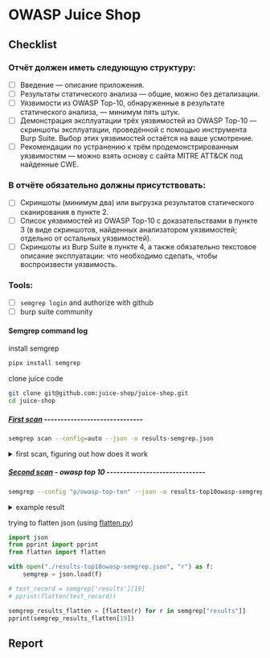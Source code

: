 # OWASP Juice Shop

## Checklist

### Отчёт должен иметь следующую структуру:

- [ ] Введение — описание приложения.
- [ ] Результаты статического анализа — общие, можно без детализации.
- [ ] Уязвимости из OWASP Top-10, обнаруженные в результате статического анализа, — минимум пять штук.
- [ ] Демонстрация эксплуатации трёх уязвимостей из OWASP Top-10 — скриншоты эксплуатации, проведённой с помощью инструмента Burp Suite. Выбор этих уязвимостей остаётся на ваше усмотрение.
- [ ] Рекомендации по устранению к трём продемонстрированным уязвимостям — можно взять основу с сайта MITRE ATT&CK под найденные CWE.

### В отчёте обязательно должны присутствовать:

- [ ] Скриншоты (минимум два) или выгрузка результатов статического сканирования в пункте 2.
- [ ] Список уязвимостей из OWASP Top-10 с доказательствами в пункте 3 (в виде скриншотов, найденных анализатором уязвимостей; отдельно от остальных уязвимостей).
- [ ] Скриншоты из Burp Suite в пункте 4, а также обязательно текстовое описание эксплуатации: что необходимо сделать, чтобы воспроизвести уязвимость.

### Tools:

- [ ] `semgrep login` and authorize with github
- [ ] burp suite community

#### Semgrep command log

install semgrep
```bash
pipx install semgrep
```

clone juice code
```bash
git clone git@github.com:juice-shop/juice-shop.git
cd juice-shop
```

##### [First scan](./results-semgrep.json) ------------------------------

```bash
semgrep scan --config=auto --json -o results-semgrep.json
```

<details>

<summary>first scan, figuring out how does it work</summary>

check
```bash
cat results-semgrep.json | jq . | vim -
```

high level, keys
``` bash
cat results-semgrep.json | jq 'keys[]'
```

```
"errors"
"interfile_languages_used"
"paths"
"results"
"skipped_rules"
"version"
```

example error

``` bash
cat results-semgrep.json | jq '.errors[31]'
```

```json
{
  "code": 2,
  "level": "warn",
  "message": "Timeout when running javascript.lang.security.insecure-object-assign.insecure-object-assign on frontend/src/assets/private/three.js:\n ",
  "path": "frontend/src/assets/private/three.js",
  "rule_id": "javascript.lang.security.insecure-object-assign.insecure-object-assign",
  "type": "Timeout"
}
```

example result

```bash
cat results-semgrep.json | jq '.results[65]'
```

```json
{
  "check_id": "javascript.express.security.audit.xss.pug.explicit-unescape.template-explicit-unescape",
  "end": {
    "col": 40,
    "line": 79,
    "offset": 3969
  },
  "extra": {
    "engine_kind": "OSS",
    "fingerprint": "a15f585b68d6d123be356ae999949a88694dcee167c404b60d277df0ecb69aceaa54652bb72451e4c0cd5b1e6152730adc6dc1c6487ae2b3dc443410f1188dc4_0",
    "is_ignored": false,
    "lines": "            if (splitted.length != 2) {",
    "message": "Detected an explicit unescape in a Pug template, using either '!=' or '!{...}'. If external data can reach these locations, your application is exposed to a cross-site scripting (XSS) vulnerability. If you must do this, ensure no external data can reach this location.",
    "metadata": {
      "category": "security",
      "confidence": "LOW",
      "cwe": [
        "CWE-79: Improper Neutralization of Input During Web Page Generation ('Cross-site Scripting')"
      ],
      "cwe2021-top25": true,
      "cwe2022-top25": true,
      "impact": "MEDIUM",
      "license": "Commons Clause License Condition v1.0[LGPL-2.1-only]",
      "likelihood": "LOW",
      "owasp": [
        "A07:2017 - Cross-Site Scripting (XSS)",
        "A03:2021 - Injection"
      ],
      "references": [
        "https://pugjs.org/language/code.html#unescaped-buffered-code",
        "https://pugjs.org/language/attributes.html#unescaped-attributes"
      ],
      "semgrep.dev": {
        "rule": {
          "origin": "community",
          "r_id": 9287,
          "rule_id": "WAUonl",
          "rv_id": 834091,
          "url": "https://semgrep.dev/playground/r/ZRTlPA9/javascript.express.security.audit.xss.pug.explicit-unescape.template-explicit-unescape",
          "version_id": "ZRTlPA9"
        }
      },
      "shortlink": "https://sg.run/3xbe",
      "source": "https://semgrep.dev/r/javascript.express.security.audit.xss.pug.explicit-unescape.template-explicit-unescape",
      "subcategory": [
        "audit"
      ],
      "technology": [
        "express"
      ],
      "vulnerability_class": [
        "Cross-Site-Scripting (XSS)"
      ]
    },
    "metavars": {
      "$1": {
        "abstract_content": "!=",
        "end": {
          "col": 35,
          "line": 79,
          "offset": 3964
        },
        "start": {
          "col": 33,
          "line": 79,
          "offset": 3962
        }
      }
    },
    "severity": "WARNING",
    "validation_state": "NO_VALIDATOR"
  },
  "path": "views/promotionVideo.pug",
  "start": {
    "col": 13,
    "line": 79,
    "offset": 3942
  }
}
```

</details>

##### [Second scan](./results-top10owasp-semgrep.json) - owasp top 10 ------------------------------

``` bash
semgrep --config "p/owasp-top-ten" --json -o results-top10owasp-semgrep.json
```

<details>
<summary>example result</summary>

``` bash
cat results-top10owasp-semgrep.json | jq '.results[28]'
```

``` json
{
  "check_id": "javascript.express.security.audit.express-check-directory-listing.express-check-directory-listing",
  "end": {
    "col": 103,
    "line": 272,
    "offset": 12297
  },
  "extra": {
    "engine_kind": "OSS",
    "fingerprint": "c2c7cc5931e16da7a7bc9e2fc1e98093f4c2df0159cda8677f10cd4747a7e125dbcf1faf73b825dc6d1908c737a9c354fc272b9f0bb4f3620c4a5909de3fd6be_3",
    "is_ignored": false,
    "lines": "  app.use('/support/logs', serveIndexMiddleware, serveIndex('logs', { icons: true, view: 'details' })) // vuln-code-snippet vuln-line accessLogDisclosureChallenge",
    "message": "Directory listing/indexing is enabled, which may lead to disclosure of sensitive directories and files. It is recommended to disable directory listing unless it is a public resource. If you need directory listing, ensure that sensitive files are inaccessible when querying the resource.",
    "metadata": {
      "category": "security",
      "confidence": "MEDIUM",
      "cwe": [
        "CWE-548: Exposure of Information Through Directory Listing"
      ],
      "impact": "MEDIUM",
      "interfile": true,
      "license": "Commons Clause License Condition v1.0[LGPL-2.1-only]",
      "likelihood": "HIGH",
      "owasp": [
        "A06:2017 - Security Misconfiguration",
        "A01:2021 - Broken Access Control"
      ],
      "references": [
        "https://www.npmjs.com/package/serve-index",
        "https://www.acunetix.com/blog/articles/directory-listing-information-disclosure/"
      ],
      "semgrep.dev": {
        "rule": {
          "origin": "community",
          "r_id": 22552,
          "rule_id": "x8UqEb",
          "rv_id": 834060,
          "url": "https://semgrep.dev/playground/r/GxTDEXG/javascript.express.security.audit.express-check-directory-listing.express-check-directory-listing",
          "version_id": "GxTDEXG"
        }
      },
      "shortlink": "https://sg.run/DX2G",
      "source": "https://semgrep.dev/r/javascript.express.security.audit.express-check-directory-listing.express-check-directory-listing",
      "subcategory": [
        "vuln"
      ],
      "technology": [
        "express"
      ],
      "vulnerability_class": [
        "Mishandled Sensitive Information"
      ]
    },
    "metavars": {
      "$APP": {
        "abstract_content": "app",
        "end": {
          "col": 6,
          "line": 272,
          "offset": 12200
        },
        "propagated_value": {
          "svalue_abstract_content": "express()",
          "svalue_end": {
            "col": 22,
            "line": 105,
            "offset": 4885
          },
          "svalue_start": {
            "col": 13,
            "line": 105,
            "offset": 4876
          }
        },
        "start": {
          "col": 3,
          "line": 272,
          "offset": 12197
        }
      },
      "$SERVEINDEX": {
        "abstract_content": "serveIndex",
        "end": {
          "col": 60,
          "line": 272,
          "offset": 12254
        },
        "start": {
          "col": 50,
          "line": 272,
          "offset": 12244
        }
      }
    },
    "severity": "WARNING",
    "validation_state": "NO_VALIDATOR"
  },
  "path": "server.ts",
  "start": {
    "col": 3,
    "line": 272,
    "offset": 12197
  }
}
```

viewing result's keys
``` bash
cat results-semgrep.json | jq '.results[65] | keys[]'
```

``` json
"check_id"
"end"
"extra"
"path"
"start"
```

</details>

trying to flatten json (using [flatten.py](./results-top10owasp-semgrep.json))
``` python
import json
from pprint import pprint
from flatten import flatten

with open("./results-top10owasp-semgrep.json", "r") as f:
    semgrep = json.load(f)

# test_record = semgrep['results'][19]
# pprint(flatten(test_record))

semgrep_results_flatten = [flatten(r) for r in semgrep["results"]]
pprint(semgrep_results_flatten[19])
```

## Report
